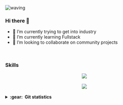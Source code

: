 <!-- header -->
![waving](https://capsule-render.vercel.app/api?type=waving&height=200&text=nusaK%20&animation=fadeIn&fontAlignY=40&color=gradient)
<!-- /header -->
### Hi there 👋
<ul>
  <li> 🔭 I’m currently trying to get into industry</li>
  <li>🌱 I’m currently learning Fullstack </li>
  <li>👯 I’m looking to collaborate on community projects</li>
 </ul>
 
 <br>
<h3>Skills</h3>

<p align="center">
  <a href="https://skillicons.dev">
    <img src="https://skillicons.dev/icons?i=html,css,js,ts,python,react" />
    <!-- <img src="https://skillicons.dev/icons?i=git,vscode,react,redux,nextjs,vue,netlify,html,css,js,ts,tailwind,bootstrap" /> -->
  </a>
</p>
<p align="center">
  <a href="https://skillicons.dev">
    <img src="https://skillicons.dev/icons?i=mysql" />
  </a>
</p>

<details close="false">
  <summary><b>:gear: &nbsp;Git statistics</b></summary>
  
<!--This GitHub Action creates a GitHub contribution calendar on a 3D profile image.  ref -> https://github.com/yoshi389111/github-profile-3d-contrib -->
  ![](./profile-3d-contrib/profile-night-rainbow.svg)
 <!-- -->
</details>









<!--
**nusakakalan/nusakakalan** is a ✨ _special_ ✨ repository because its `README.md` (this file) appears on your GitHub profile.

Here are some ideas to get you started:

- 🔭 I’m currently working on ...
- 🌱 I’m currently learning ...
- 👯 I’m looking to collaborate on ...
- 🤔 I’m looking for help with ...
- 💬 Ask me about ...
- 📫 How to reach me: ...
- 😄 Pronouns: ...
- ⚡ Fun fact: ...
-->
